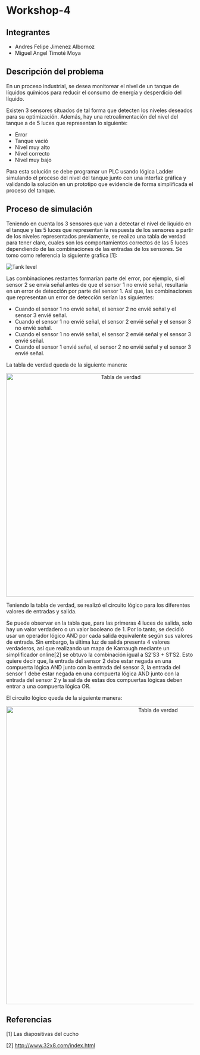 # Workshop-4

## Integrantes

- Andres Felipe Jimenez Albornoz
- Miguel Angel Timoté Moya

## Descripción del problema

En un proceso industrial, se desea monitorear el nivel de un tanque de líquidos químicos para reducir el consumo de energía y desperdicio del líquido. 

Existen 3 sensores situados de tal forma que detecten los niveles deseados para su optimización. Además, hay una retroalimentación del nivel del tanque a de 5 luces que representan lo siguiente:

- Error
- Tanque vació 
- Nivel muy alto
- Nivel correcto
- Nivel muy bajo

Para esta solución se debe programar un PLC usando lógica Ladder simulando el proceso del nivel del tanque junto con una interfaz gráfica y validando la solución en un prototipo que evidencie de forma simplificada el proceso del tanque.

## Proceso de simulación

Teniendo en cuenta los 3 sensores que van a detectar el nivel de liquido en el tanque y las 5 luces que representan la respuesta de los sensores a partir de los niveles representados previamente, se realizo una tabla de verdad para tener claro, cuales son los comportamientos correctos de las 5 luces dependiendo de las combinaciones de las entradas de los sensores. Se tomo como referencia la siguiente grafica [1]:

![Tank level](https://github.com/PixelNote/Workshop-4/assets/81392047/64f5f289-7b81-478c-b175-51a1eb1b0721)

Las combinaciones restantes formarían parte del error, por ejemplo, si el sensor 2 se envía señal antes de que el sensor 1 no envié señal, resultaría en un error de detección por parte del sensor 1. Así que, las combinaciones que representan un error de detección serían las siguientes:

- Cuando el sensor 1 no envié señal, el sensor 2 no envié señal y el sensor 3 envié señal.
- Cuando el sensor 1 no envié señal, el sensor 2 envié señal y el sensor 3 no envié señal.
- Cuando el sensor 1 no envié señal, el sensor 2 envié señal y el sensor 3 envié señal.
- Cuando el sensor 1 envié señal, el sensor 2 no envié señal y el sensor 3 envié señal.

La tabla de verdad queda de la siguiente manera:

<p align="center">
  <img src="https://github.com/PixelNote/Workshop-4/assets/81392047/76c94c9b-f0f2-4f37-8d4f-84b8904de334" alt="Tabla de verdad" width="600"/>
</p>

Teniendo la tabla de verdad, se realizó el circuito lógico para los diferentes valores de entradas y salida.

Se puede observar en la tabla que, para las primeras 4 luces de salida, solo hay un valor verdadero o un valor booleano de 1. Por lo tanto, se decidió usar un operador lógico AND por cada salida equivalente según sus valores de entrada. Sin embargo, la última luz de salida presenta 4 valores verdaderos, así que realizando un mapa de Karnaugh mediante un simplificador online[2] se obtuvo la combinación igual a S2'S3 + S1'S2. Esto quiere decir que, la entrada del sensor 2 debe estar negada en una compuerta lógica AND junto con la entrada del sensor 3, la entrada del sensor 1 debe estar negada en una compuerta lógica AND junto con la entrada del sensor 2 y la salida de estas dos compuertas lógicas deben entrar a una compuerta lógica OR.

El circuito lógico queda de la siguiente manera:

<p align="center">
  <img src="https://github.com/PixelNote/Workshop-4/assets/81392047/935a8018-f8b5-4738-b3b4-fa8ad1ecb076" alt="Tabla de verdad" width="800"/>
</p>

## Referencias 

[1] Las diapositivas del cucho

[2] http://www.32x8.com/index.html






